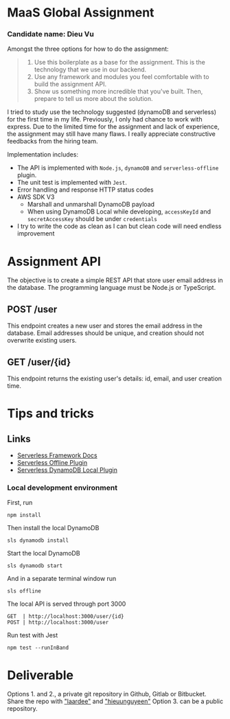 # MaaS Global Assignment

### Candidate name: Dieu Vu

Amongst the three options for how to do the assignment:

> 1. Use this boilerplate as a base for the assignment. This is the technology that we use in our backend.
> 2. Use any framework and modules you feel comfortable with to build the assignment API.
> 3. Show us something more incredible that you've built. Then, prepare to tell us more about the solution.

I tried to study use the technology suggested (dynamoDB and serverless) for the first time in my life. Previously, I only had chance to work with express. Due to the limited time for the assignment and lack of experience, the assignment may still have many flaws. I really appreciate constructive feedbacks from the hiring team.

Implementation includes:

-   The API is implemented with `Node.js`, `dynamoDB` and `serverless-offline` plugin.
-   The unit test is implemented with `Jest`.
-   Error handling and response HTTP status codes
-   AWS SDK V3
    -   Marshall and unmarshall DynamoDB payload
    -   When using DynamoDB Local while developing, `accessKeyId` and `secretAccessKey` should be under `credentials`
-   I try to write the code as clean as I can but clean code will need endless improvement

# Assignment API

The objective is to create a simple REST API that store user email address in the database. The programming language must be Node.js or TypeScript.

## POST /user

This endpoint creates a new user and stores the email address in the database. Email addresses should be unique, and creation should not overwrite existing users.

## GET /user/{id}

This endpoint returns the existing user's details: id, email, and user creation time.

# Tips and tricks

## Links

-   [Serverless Framework Docs](https://www.serverless.com/framework/docs/providers/aws)
-   [Serverless Offline Plugin](https://www.serverless.com/plugins/serverless-offline)
-   [Serverless DynamoDB Local Plugin](https://www.serverless.com/plugins/serverless-dynamodb-local)

### Local development environment

First, run

```shell
npm install
```

Then install the local DynamoDB

```shell
sls dynamodb install
```

Start the local DynamoDB

```shell
sls dynamodb start
```

And in a separate terminal window run

```shell
sls offline
```

The local API is served through port 3000

```
GET  | http://localhost:3000/user/{id}
POST | http://localhost:3000/user
```

Run test with Jest

```
npm test --runInBand
```

# Deliverable

Options 1. and 2., a private git repository in Github, Gitlab or Bitbucket. Share the repo with ["laardee"](https://github.com/laardee/) and ["hieuunguyeen"](https://github.com/hieuunguyeen/) Option 3. can be a public repository.
